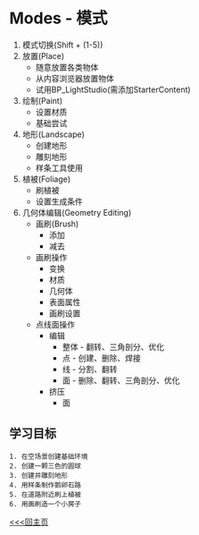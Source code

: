 # Modes - 模式
1. 模式切换(Shift + (1-5))
2. 放置(Place)
    + 随意放置各类物体
    + 从内容浏览器放置物体
    + 试用BP_LightStudio(需添加StarterContent)
3. 绘制(Paint)
    + 设置材质
    + 基础尝试
4. 地形(Landscape)
    + 创建地形
    + 雕刻地形
    + 样条工具使用
5. 植被(Foliage)
    + 刷植被
    + 设置生成条件
6. 几何体编辑(Geometry Editing)
    + 画刷(Brush)
        - 添加
        - 减去
    + 画刷操作
        - 变换
        - 材质
        - 几何体
        - 表面属性
        - 画刷设置
    + 点线面操作
        + 编辑
            - 整体 - 翻转、三角剖分、优化
            - 点 - 创建、删除、焊接
            - 线 - 分割、翻转
            - 面 - 删除、翻转、三角剖分、优化
        + 挤压
            - 面

## 学习目标
    1. 在空场景创建基础环境
    2. 创建一颗三色的圆球
    3. 创建并雕刻地形
    4. 用样条制作鹅卵石路
    5. 在道路附近刷上植被
    6. 用画刷造一个小房子

[<<<回主页](https://github.com/ora-cat/UE4Handbook)